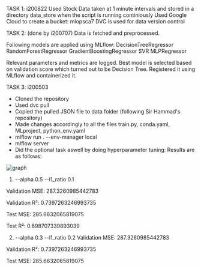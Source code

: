 TASK 1: i200822
Used Stock Data taken at 1 minute intervals and stored in a directory data_store when the script is running continiously
Used Google Cloud to create a bucket: mlopsca7
DVC is used for data version control



TASK 2:  (done by i200707)
Data is fetched and preprocessed.  

Following models are applied using MLflow:
  DecisionTreeRegressor
  RandomForestRegressor
  GradientBoostingRegressor
  SVR
  MLPRegressor

Relevant parameters and metrics are logged. Best model is selected based on validation score which turned out to be Decision Tree. Registered it using MLflow and containerized it. 

TASK 3: i200503  
- Cloned the repository  
- Used dvc pull  
- Copied the pulled JSON file to data folder (following Sir Hammad's repository)  
- Made changes accordingly to all the files train.py, conda.yaml, MLproject, python_env.yaml  
- mlflow run . --env-manager local  
- mlflow server  
- Did the optional task aswell by doing hyperparameter tuning: Results are as follows:

![graph](https://github.com/ghostbusters03/CA7/assets/125590201/b40a09cc-b2c7-4712-8a3a-0a2bfe068593)



1) --alpha 0.5 --l1_ratio 0.1
     
Validation MSE: 287.3260985442783

Validation R²: 0.7397263246993735

Test MSE: 285.6632065819075

Test R²: 0.698707339893039

2) --alpha 0.3 --l1_ratio 0.2
Validation MSE: 287.3260985442783

Validation R²: 0.7397263246993735

Test MSE: 285.6632065819075

  

